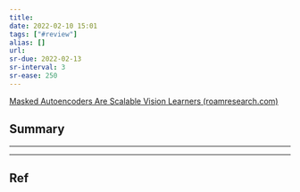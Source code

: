 ```yaml
---
title: 
date: 2022-02-10 15:01
tags: ["#review"]
alias: []
url: 
sr-due: 2022-02-13
sr-interval: 3
sr-ease: 250
---
```

[Masked Autoencoders Are Scalable Vision Learners (roamresearch.com)](https://roamresearch.com/#/app/Ryenet/page/sKgdGMiR8)

## Summary

---


---

## Ref
